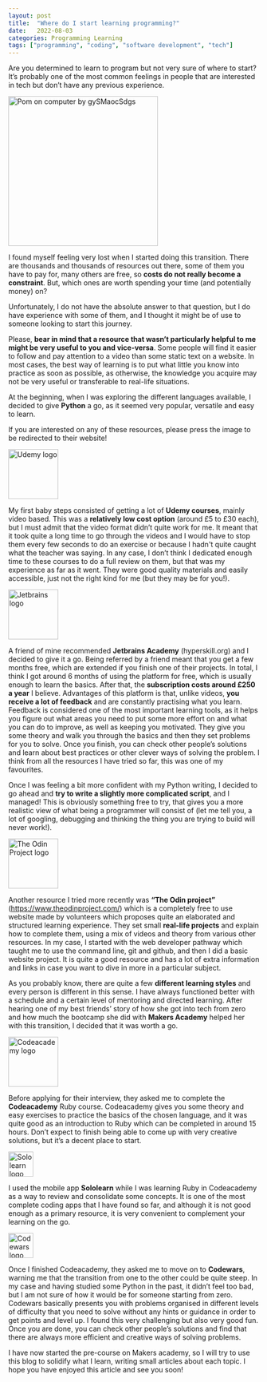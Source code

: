 ```yaml
---
layout: post
title:  "Where do I start learning programming?"
date:   2022-08-03
categories: Programming Learning
tags: ["programming", "coding", "software development", "tech"]
---
```


Are you determined to learn to program but not very sure of where to start? It’s probably one of the most common feelings in people that are interested in tech but don’t have any previous experience.

<p><img src="/assets/images/cookie-the-pom-gySMaocSdqs-unsplash-min.jpg" alt="Pom on computer by gySMaocSdgs" width="300"></p>

I found myself feeling very lost when I started doing this transition. There are thousands and thousands of resources out there, some of them you have to pay for, many others are free, so **costs do not really become a constraint**. But, which ones are worth spending your time (and potentially money) on?

Unfortunately, I do not have the absolute answer to that question, but I do have experience with some of them, and I thought it might be of use to someone looking to start this journey.

Please, **bear in mind that a resource that wasn’t particularly helpful to me might be very useful to you and vice-versa**. Some people will find it easier to follow and pay attention to a video than some static text on a website. In most cases, the best way of learning is to put what little you know into practice as soon as possible, as otherwise, the knowledge you acquire may not be very useful or transferable to real-life situations.

At the beginning, when I was exploring the different languages available, I decided to give **Python** a go, as it seemed very popular, versatile and easy to learn.

If you are interested on any of these resources, please press the image to be redirected to their website!

<a href="https://www.udemy.com/">
    <p><img src="/assets/images/udemy.png" alt="Udemy logo" width="100"></p>
</a>

My first baby steps consisted of getting a lot of **Udemy courses**, mainly video based. This was a **relatively low cost option** (around £5 to £30 each), but I must admit that the video format didn’t quite work for me. It meant that it took quite a long time to go through the videos and I would have to stop them every few seconds to do an exercise or because I hadn't quite caught what the teacher was saying. In any case, I don’t think I dedicated enough time to these courses to do a full review on them, but that was my experience as far as it went. They were good quality materials and easily accessible, just not the right kind for me (but they may be for you!).

<a href="https://hyperskill.org">
    <p><img src="/assets/images/jetbrains.svg" alt="Jetbrains logo" width="100"></p>
</a>

A friend of mine recommended **Jetbrains Academy** (hyperskill.org) and I decided to give it a go. Being referred by a friend meant that you get a few months free, which are extended if you finish one of their projects. In total, I think I got around 6 months of using the platform for free, which is usually enough to learn the basics. After that, the **subscription costs around £250 a year** I believe. Advantages of this platform is that, unlike videos, **you receive a lot of feedback** and are constantly practising what you learn. Feedback is considered one of the most important learning tools, as it helps you figure out what areas you need to put some more effort on and what you can do to improve, as well as keeping you motivated. They give you some theory and walk you through the basics and then they set problems for you to solve. Once you finish, you can check other people’s solutions and learn about best practices or other clever ways of solving the problem. I think from all the resources I have tried so far, this was one of my favourites.

Once I was feeling a bit more confident with my Python writing, I decided to go ahead and **try to write a slightly more complicated script**, and I managed! This is obviously something free to try, that gives you a more realistic view of what being a programmer will consist of (let me tell you, a lot of googling, debugging and thinking the thing you are trying to build will never work!).

<a href="https://www.theodinproject.com">
    <p><img src="/assets/images/theodinprojecttransparent.png" alt="The Odin Project logo" width="100"></p>
</a>

Another resource I tried more recently was **“The Odin project”** (https://www.theodinproject.com/) which is a completely free to use website made by volunteers which proposes quite an elaborated and structured learning experience. They set small **real-life projects** and explain how to complete them, using a mix of videos and theory from various other resources. In my case, I started with the web developer pathway which taught me to use the command line, git and github, and then I did a basic website project. It is quite a good resource and has a lot of extra information and links in case you want to dive in more in a particular subject.

As you probably know, there are quite a few **different learning styles** and every person is different in this sense. I have always functioned better with a schedule and a certain level of mentoring and directed learning. After hearing one of my best friends’ story of how she got into tech from zero and how much the bootcamp she did with **Makers Academy** helped her with this transition, I decided that it was worth a go.

<a href="https://www.codeacademy.com">
    <p><img src="/assets/images/codeacademy.jpg" alt="Codeacademy logo" width="100"></p>
</a>

Before applying for their interview, they asked me to complete the **Codeacademy** Ruby course. Codeacademy gives you some theory and easy exercises to practice the basics of the chosen language, and it was quite good as an introduction to Ruby which can be completed in around 15 hours. Don’t expect to finish being able to come up with very creative solutions, but it’s a decent place to start.

<a href="https://www.sololearn.com">
    <p><img src="/assets/images/SoloLearn.svg.png" alt="Sololearn logo" width="50"></p>
</a>

I used the mobile app **Sololearn** while I was learning Ruby in Codeacademy as a way to review and consolidate some concepts. It is one of the most complete coding apps that I have found so far, and although it is not good enough as a primary resource, it is very convenient to complement your learning on the go.

<a href="https://www.codewars.com">
    <p><img src="/assets/images/codewars.png" alt="Codewars logo" width="50"></p>
</a>

Once I finished Codeacademy, they asked me to move on to **Codewars**, warning me that the transition from one to the other could be quite steep. In my case and having studied some Python in the past, it didn’t feel too bad, but I am not sure of how it would be for someone starting from zero. Codewars basically presents you with problems organised in different levels of difficulty that you need to solve without any hints or guidance in order to get points and level up. I found this very challenging but also very good fun. Once you are done, you can check other people’s solutions and find that there are always more efficient and creative ways of solving problems.

I have now started the pre-course on Makers academy, so I will try to use this blog to solidify what I learn, writing small articles about each topic. I hope you have enjoyed this article and see you soon!
